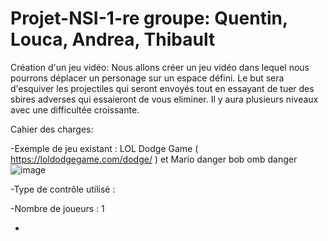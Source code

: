 # Projet-NSI-1-re groupe: Quentin, Louca, Andrea, Thibault
Création d'un jeu vidéo: 
Nous allons créer un jeu vidéo dans lequel nous pourrons déplacer un personage sur un espace défini. Le but sera d'esquiver les projectiles qui seront envoyés tout en essayant de tuer des sbires adverses qui essaieront de vous eliminer. Il y aura plusieurs niveaux avec une difficultée croissante.

Cahier des charges:

-Exemple de jeu existant : LOL Dodge Game ( https://loldodgegame.com/dodge/ ) et Mario danger bob omb danger ![image](https://user-images.githubusercontent.com/119674954/206699870-22b373e7-b407-48c8-94a5-0ef7cfd662aa.png)

-Type de contrôle utilisé : 

-Nombre de joueurs : 1

-

